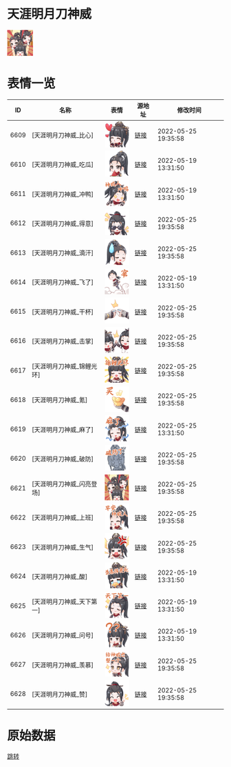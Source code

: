 # 天涯明月刀神威

<img src="./cover.png" height="60" alt="cover" />

# 表情一览

|ID|名称|表情|源地址|修改时间|
|----|----|----|----|----|
|6609|[天涯明月刀神威_比心]|<img src="./pic/006609_%5B天涯明月刀神威_比心%5D.png" height="60" alt="比心"/>|[链接](http://i0.hdslb.com/bfs/emote/ab85d1a745f111fdf0ddde87e1c587a1eff346d1.png)|2022-05-25 19:35:58|
|6610|[天涯明月刀神威_吃瓜]|<img src="./pic/006610_%5B天涯明月刀神威_吃瓜%5D.png" height="60" alt="吃瓜"/>|[链接](http://i0.hdslb.com/bfs/emote/e77d0d3932dcf34e1594b7cdde8c200bea64a27a.png)|2022-05-19 13:31:50|
|6611|[天涯明月刀神威_冲鸭]|<img src="./pic/006611_%5B天涯明月刀神威_冲鸭%5D.png" height="60" alt="冲鸭"/>|[链接](http://i0.hdslb.com/bfs/emote/520c6f7c39d85dae5ffb62de27fbe11a2b8e7f45.png)|2022-05-19 13:31:50|
|6612|[天涯明月刀神威_得意]|<img src="./pic/006612_%5B天涯明月刀神威_得意%5D.png" height="60" alt="得意"/>|[链接](http://i0.hdslb.com/bfs/emote/20fd2c520c1bcdb74cd9ca8696149a6b5beaf12a.png)|2022-05-25 19:35:58|
|6613|[天涯明月刀神威_滴汗]|<img src="./pic/006613_%5B天涯明月刀神威_滴汗%5D.png" height="60" alt="滴汗"/>|[链接](http://i0.hdslb.com/bfs/emote/968bc5dc9a15b9f0f3e8c3f46e17306cefea7fe8.png)|2022-05-25 19:35:58|
|6614|[天涯明月刀神威_飞了]|<img src="./pic/006614_%5B天涯明月刀神威_飞了%5D.png" height="60" alt="飞了"/>|[链接](http://i0.hdslb.com/bfs/emote/b862dfa357ed90b0469b71802907353933800d01.png)|2022-05-19 13:31:50|
|6615|[天涯明月刀神威_干杯]|<img src="./pic/006615_%5B天涯明月刀神威_干杯%5D.png" height="60" alt="干杯"/>|[链接](http://i0.hdslb.com/bfs/emote/d4b85eb899f351670f69c8faadcb1d77c0ef9ff1.png)|2022-05-25 19:35:58|
|6616|[天涯明月刀神威_击掌]|<img src="./pic/006616_%5B天涯明月刀神威_击掌%5D.png" height="60" alt="击掌"/>|[链接](http://i0.hdslb.com/bfs/emote/1fb9cf09ab76b9ceb375627e69e5f90e35cf0c5b.png)|2022-05-25 19:35:58|
|6617|[天涯明月刀神威_锦鲤光环]|<img src="./pic/006617_%5B天涯明月刀神威_锦鲤光环%5D.png" height="60" alt="锦鲤光环"/>|[链接](http://i0.hdslb.com/bfs/emote/158b5d3a820b7ec155fd0e8bef426c30269704c4.png)|2022-05-25 19:35:58|
|6618|[天涯明月刀神威_氪]|<img src="./pic/006618_%5B天涯明月刀神威_氪%5D.png" height="60" alt="氪"/>|[链接](http://i0.hdslb.com/bfs/emote/5a45574c6b7da3208b9fcb1c3c14966691dc6ea7.png)|2022-05-25 19:35:58|
|6619|[天涯明月刀神威_麻了]|<img src="./pic/006619_%5B天涯明月刀神威_麻了%5D.png" height="60" alt="麻了"/>|[链接](http://i0.hdslb.com/bfs/emote/a94679ba82fc4096fff2fd5a5530bedb4e264bf5.png)|2022-05-25 13:31:50|
|6620|[天涯明月刀神威_破防]|<img src="./pic/006620_%5B天涯明月刀神威_破防%5D.png" height="60" alt="破防"/>|[链接](http://i0.hdslb.com/bfs/emote/274bea7a82c71f85395819bac722e596c635263e.png)|2022-05-25 19:35:58|
|6621|[天涯明月刀神威_闪亮登场]|<img src="./pic/006621_%5B天涯明月刀神威_闪亮登场%5D.png" height="60" alt="闪亮登场"/>|[链接](http://i0.hdslb.com/bfs/emote/e1eed82eab86c5ccf43be4becc834bd39e0ee71c.png)|2022-05-25 19:35:58|
|6622|[天涯明月刀神威_上班]|<img src="./pic/006622_%5B天涯明月刀神威_上班%5D.png" height="60" alt="上班"/>|[链接](http://i0.hdslb.com/bfs/emote/a92bdd5d93b455be1b0799add929c38c420d5d6d.png)|2022-05-25 19:35:58|
|6623|[天涯明月刀神威_生气]|<img src="./pic/006623_%5B天涯明月刀神威_生气%5D.png" height="60" alt="生气"/>|[链接](http://i0.hdslb.com/bfs/emote/820b9be79cd43effd4d592e75955423e47f3e725.png)|2022-05-25 19:35:58|
|6624|[天涯明月刀神威_酸]|<img src="./pic/006624_%5B天涯明月刀神威_酸%5D.png" height="60" alt="酸"/>|[链接](http://i0.hdslb.com/bfs/emote/8dcba1ff4ab4a8400e39bd104b8c69d39bc8b07d.png)|2022-05-19 13:31:50|
|6625|[天涯明月刀神威_天下第一]|<img src="./pic/006625_%5B天涯明月刀神威_天下第一%5D.png" height="60" alt="天下第一"/>|[链接](http://i0.hdslb.com/bfs/emote/a1d7d3d717950d4ec7102d5921ba3c29bfdc72ad.png)|2022-05-19 13:31:50|
|6626|[天涯明月刀神威_问号]|<img src="./pic/006626_%5B天涯明月刀神威_问号%5D.png" height="60" alt="问号"/>|[链接](http://i0.hdslb.com/bfs/emote/1f093c3aab75e882e4f1fc36a3d598942b60d6ff.png)|2022-05-19 13:31:50|
|6627|[天涯明月刀神威_羡慕]|<img src="./pic/006627_%5B天涯明月刀神威_羡慕%5D.png" height="60" alt="羡慕"/>|[链接](http://i0.hdslb.com/bfs/emote/771352575429a9bb110310f66fcfab5f4557c9b7.png)|2022-05-25 19:35:58|
|6628|[天涯明月刀神威_赞]|<img src="./pic/006628_%5B天涯明月刀神威_赞%5D.png" height="60" alt="赞"/>|[链接](http://i0.hdslb.com/bfs/emote/410eba1abb9d2f6af89bbf69bf46964eb725911c.png)|2022-05-25 19:35:58|

# 原始数据

[跳转](./raw.json)

